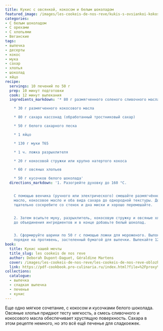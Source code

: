 ```yaml
---
title: Кукис с овсянкой, кокосом и белым шоколадом
featured_image: /images/les-cookeis-de-nos-reve/kukis-s-ovsiankoi-kokosom-i-belym-shokoladom.jpeg
categories:
- С белым шоколадом
- С орехами
- С хлопьями
- Веганские
tags:
- выпечка
- десерты
- кокос
- мука
- сахар
- хлопья
- шоколад
- яйцо
recipe:
  servings: 10 печений по 50 г
  prep: 10 минут подготовки
  cook: 12 минут выпекания
  ingredients_markdown: '* 80 г размягченного соленого сливочного масла

    * 30 г размягченного кокосового масла

    * 80 г сахара кассонад (обработанный тростниковый сахар)

    * 50 г белого сахарного песка

    * 1 яйцо

    * 130 г муки T65

    * 1 ч. ложка разрыхлителя

    * 20 г кокосовой стружки или крупно натертого кокоса

    * 60 г овсяных хлопьев

    * 50 г кусочков белого шоколада'
  directions_markdown: '1. Разогрейте духовку до 160 °C.


    С помощью венчика (ручного или электрического) смешайте размягчённое сливочное
    масло, кокосовое масло и оба вида сахара до однородной текстуры. Добавьте яйцо,
    тщательно соскребите со стенок и дна миски и хорошо перемешайте.


    2. Затем всыпьте муку, разрыхлитель, кокосовую стружку и овсяные хлопья. Перемешайте
    до объединения ингредиентов и в конце добавьте белый шоколад.


    3. Сформируйте шарики по 50 г с помощью ложки для мороженого. Выложите их в шахматном
    порядке на противень, застеленный бумагой для выпечки. Выпекайте 12 минут.'
book:
  title: Кукис нашей мечты
  title_slug: les cookeis de nos reve
  author: Deborah Dupont-Daguet, Géraldine Martens
  cover: /images/les-cookeis-de-nos-reve/les-cookeis-de-nos-reve-oblozhka.jpeg
  link: https://pdf-cookbook.pro-culinaria.ru/index.html?file=%2Fproxy%2Finbooks%2Fles-cookeis-de-nos-reve.pdf
collections:
  catalogue:
  - выпечка
  - сладкая выпечка
  - печенье
  - кукис
---
```


Еще одно мягкое сочетание, с кокосом и кусочками белого шоколада. Овсяные хлопья придают тесту мягкость, а смесь сливочного и кокосового масла обеспечивает хрустящую поверхность. Сахара в этом рецепте немного, но это всё ещё печенье для сладкоежек.


